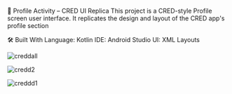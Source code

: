 📱 Profile Activity – CRED UI Replica
This project is a CRED-style Profile screen user interface. It replicates the design and layout of the CRED app's profile section

🛠️ Built With
Language: Kotlin
IDE: Android Studio
UI: XML Layouts

![creddall](https://github.com/user-attachments/assets/353217f4-7810-4600-94b4-16bb1ef578f5)

![credd2](https://github.com/user-attachments/assets/572e0807-e7d3-4a80-9318-cc8e57d048b5)

![creddd1](https://github.com/user-attachments/assets/68b9743f-3714-4675-90cf-ffe121237cb0)



